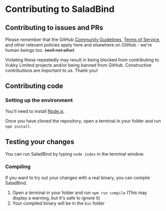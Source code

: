 # Contributing to SaladBind

## Contributing to issues and PRs

Please remember that the GitHub [Community Guidelines](https://docs.github.com/en/github/site-policy/github-community-guidelines), [Terms of Service](https://docs.github.com/en/github/site-policy/github-terms-of-service), and other relevant policies apply here and elsewhere on GitHub - we're human beings too. ~~(well not alfur)~~

Violating these repeatedly may result in being blocked from contributing to Vukky Limited projects and/or being banned from GitHub. Constructive contributions are important to us. Thank you!

## Contributing code

### Setting up the environment

You'll need to install [Node.js](https://nodejs.org).

Once you have cloned the repository, open a terminal in your folder and run `npm install`.

## Testing your changes

You can run SaladBind by typing `node index` in the terminal window.

### Compiling

If you want to try out your changes with a real binary, you can compile SaladBind.

1. Open a terminal in your folder and run `npm run compile` (This may display a warning, but it's safe to ignore it)
2. Your compiled binary will be in the `bin` folder
